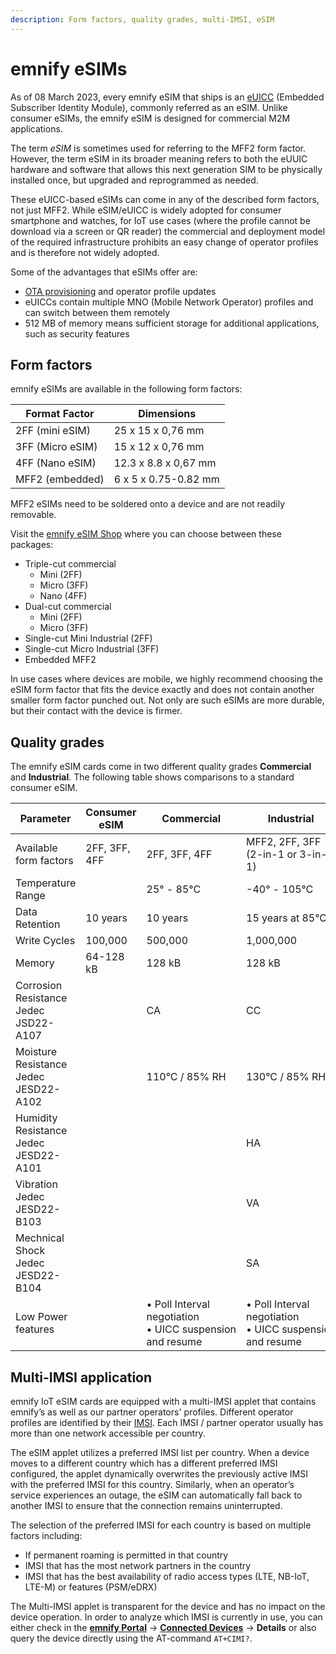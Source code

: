 ```yaml
---
description: Form factors, quality grades, multi-IMSI, eSIM
---
```

# emnify eSIMs

As of 08 March 2023, every emnify eSIM that ships is an [eUICC](/glossary#euicc---embedded-universal-integrated-circuit-card) (Embedded Subscriber Identity Module), commonly referred as an eSIM.
Unlike consumer eSIMs, the emnify eSIM is designed for commercial M2M applications.

The term *eSIM* is sometimes used for referring to the MFF2 form factor.
However, the term eSIM in its broader meaning refers to both the eUUIC hardware and software that allows this next generation SIM to be physically installed once, but upgraded and reprogrammed as needed.

These eUICC-based eSIMs can come in any of the described form factors, not just MFF2.
While eSIM/eUICC is widely adopted for consumer smartphone and watches, for IoT use cases (where the profile cannot be download via a screen or QR reader) the commercial and deployment model of the required infrastructure prohibits an easy change of operator profiles and is therefore not widely adopted.

Some of the advantages that eSIMs offer are:

- [OTA provisioning](/glossary#ota-provisioning) and operator profile updates 
- eUICCs contain multiple MNO (Mobile Network Operator) profiles and can switch between them remotely
- 512 MB of memory means sufficient storage for additional applications, such as security features 

## Form factors

emnify eSIMs are available in the following form factors:

| Format Factor    | Dimensions           |
| ---------------- | -------------------- |
| 2FF (mini eSIM)  | 25 x 15 x 0,76 mm    |
| 3FF (Micro eSIM) | 15 x 12 x 0,76 mm    |
| 4FF (Nano eSIM)  | 12.3 x 8.8 x 0,67 mm |
| MFF2 (embedded)  | 6 x 5 x 0.75-0.82 mm |

MFF2 eSIMs need to be soldered onto a device and are not readily removable.

Visit the [emnify eSIM Shop](https://portal.emnify.com/sim-order) where you can choose between these packages:

- Triple-cut commercial
  - Mini (2FF)
  - Micro (3FF)
  - Nano (4FF)
- Dual-cut commercial
  - Mini (2FF)
  - Micro (3FF)
- Single-cut Mini Industrial (2FF)
- Single-cut Micro Industrial (3FF)
- Embedded MFF2

In use cases where devices are mobile, we highly recommend choosing the eSIM form factor that fits the device exactly and does not contain another smaller form factor punched out.
Not only are such eSIMs are more durable, but their contact with the device is firmer.



## Quality grades

The emnify eSIM cards come in two different quality grades **Commercial** and **Industrial**.
The following table shows comparisons to a standard consumer eSIM.

| Parameter | Consumer eSIM | Commercial | Industrial |
| --------- | ------------ | ---------- | ---------- |
| Available form factors | 2FF, 3FF, 4FF | 2FF, 3FF, 4FF |MFF2, 2FF, 3FF (2-in-1 or 3-in-1) |
| Temperature Range | | 25° - 85°C | -40° - 105°C |
| Data Retention | 10 years | 10 years | 15 years at 85°C |
| Write Cycles | 100,000 | 500,000 | 1,000,000
| Memory | 64-128 kB | 128 kB | 128 kB |
| Corrosion Resistance Jedec JSD22-A107 | | CA | CC |
| Moisture Resistance Jedec JESD22-A102 | | 110°C / 85% RH | 130°C / 85% RH |
| Humidity Resistance Jedec JESD22-A101 | | | HA |
| Vibration Jedec JESD22-B103 | | | VA |
| Mechnical Shock Jedec JESD22-B104 | | | SA |
| Low Power features | | •&nbsp;Poll Interval negotiation •&nbsp;UICC&nbsp;suspension and resume | •&nbsp;Poll Interval negotiation •&nbsp;UICC&nbsp;suspension and resume |

## Multi-IMSI application

emnify IoT eSIM cards are equipped with a multi-IMSI applet that contains emnify’s as well as our partner operators' profiles. 
Different operator profiles are identified by their [IMSI](/glossary#imsi---international-mobile-subscriber-identity).
Each IMSI / partner operator usually has more than one network accessible per country.

The eSIM applet utilizes a preferred IMSI list per country.
When a device moves to a different country which has a different preferred IMSI configured, the applet dynamically overwrites the previously active IMSI with the preferred IMSI for this country. 
Similarly, when an operator’s service experiences an outage, the eSIM can automatically fall back to another IMSI to ensure that the connection remains uninterrupted.

The selection of the preferred IMSI for each country is based on multiple factors including:

- If permanent roaming is permitted in that country
- IMSI that has the most network partners in the country
- IMSI that has the best availability of radio access types (LTE, NB-IoT, LTE-M) or features (PSM/eDRX)
    
The Multi-IMSI applet is transparent for the device and has no impact on the device operation. 
In order to analyze which IMSI is currently in use, you can either check in the [**emnify Portal**](https://portal.emnify.com/) → [**Connected Devices**](https://portal.emnify.com/connected-devices) → **Details** or also query the device directly using the AT-command `AT+CIMI?`.
